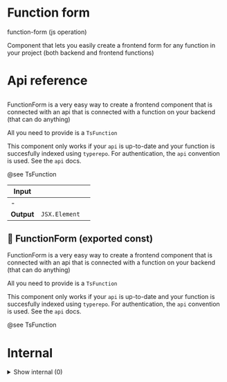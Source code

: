 # Function form

function-form (js operation)

Component that lets you easily create a frontend form for any function in your project (both backend and frontend functions)




# Api reference

## <FunctionForm />

FunctionForm is a very easy way to create a frontend component that is connected with an api that is connected with a function on your backend (that can do anything)

All you need to provide is a `TsFunction`

This component only works if your `api` is up-to-date and your function is succesfully indexed using `typerepo`. For authentication, the `api` convention is used. See the `api` docs.

@see TsFunction


| Input      |    |    |
| ---------- | -- | -- |
| - | | |
| **Output** | `JSX.Element`   |    |



## 📄 FunctionForm (exported const)

FunctionForm is a very easy way to create a frontend component that is connected with an api that is connected with a function on your backend (that can do anything)

All you need to provide is a `TsFunction`

This component only works if your `api` is up-to-date and your function is succesfully indexed using `typerepo`. For authentication, the `api` convention is used. See the `api` docs.

@see TsFunction

# Internal

<details><summary>Show internal (0)</summary>
  
  
  </details>

